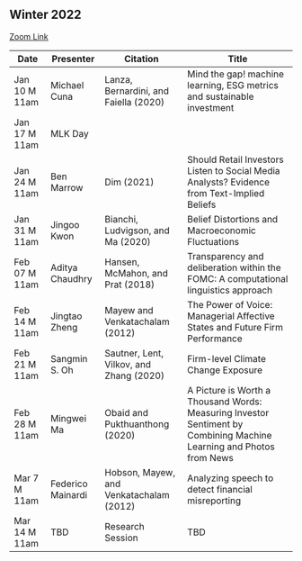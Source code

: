 ## Winter 2022

[Zoom Link](https://uchicago.zoom.us/j/97587207386?pwd=Y09yOUFtWWRNam55SkkwZVMwR1dDZz09)

| Date  | Presenter         | Citation                                 | Title                                                                             |
|-----------------|-------------------|------------------------------------------|-----------------------------------------------------------------------------------|
|Jan 10 M 11am |Michael Cuna |Lanza, Bernardini, and Faiella (2020) |Mind the gap! machine learning, ESG metrics and sustainable investment |
|Jan 17 M 11am |MLK Day |||
|Jan 24 M 11am |Ben Marrow |Dim (2021) |Should Retail Investors Listen to Social Media Analysts? Evidence from Text-Implied Beliefs |
|Jan 31 M 11am |Jingoo Kwon |Bianchi, Ludvigson, and Ma (2020) |Belief Distortions and Macroeconomic Fluctuations|
|Feb 07 M 11am |Aditya Chaudhry |Hansen, McMahon, and Prat (2018) |Transparency and deliberation within the FOMC: A computational linguistics approach |
|Feb 14 M 11am |Jingtao Zheng |Mayew and Venkatachalam (2012) |The Power of Voice: Managerial Affective States and Future Firm Performance |
|Feb 21 M 11am |Sangmin S. Oh |Sautner, Lent, Vilkov, and Zhang (2020) |Firm-level Climate Change Exposure |
|Feb 28 M 11am |Mingwei Ma |Obaid and Pukthuanthong (2020) |A Picture is Worth a Thousand Words: Measuring Investor Sentiment by Combining Machine Learning and Photos from News |
|Mar 7 M 11am |Federico Mainardi | Hobson, Mayew, and Venkatachalam (2012) |Analyzing speech to detect financial misreporting |
|Mar 14 M 11am |TBD |Research Session |TBD |
